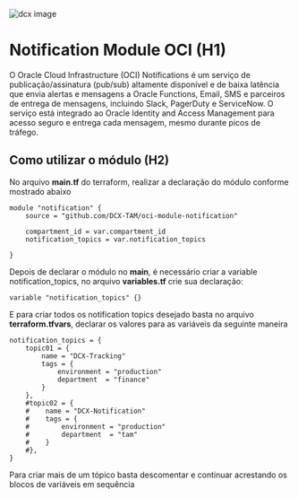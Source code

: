 ![dcx image](https://grtalm7kfakz.objectstorage.sa-saopaulo-1.oci.customer-oci.com/p/rz1PrUSjAzDArWNXmXXKpKp8DnqtRql8NbISuaJtMo0rDk3dsA4FKX_xKX5msBlO/n/grtalm7kfakz/b/gustavodo2011/o/dcxdatacentrics.jpg)

# Notification Module OCI (H1)

O Oracle Cloud Infrastructure (OCI) Notifications é um serviço de publicação/assinatura (pub/sub) altamente disponível e de baixa latência que envia alertas e mensagens a Oracle Functions, Email, SMS e parceiros de entrega de mensagens, incluindo Slack, PagerDuty e ServiceNow. O serviço está integrado ao Oracle Identity and Access Management para acesso seguro e entrega cada mensagem, mesmo durante picos de tráfego.

## Como utilizar o módulo (H2)

No arquivo **main.tf** do terraform, realizar a declaração do módulo conforme mostrado abaixo

```hcl
module "notification" {
    source = "github.com/DCX-TAM/oci-module-notification"

    compartment_id = var.compartment_id
    notification_topics = var.notification_topics
    
}
```

Depois de declarar o módulo no **main**, é necessário criar a variable notification_topics, no arquivo **variables.tf** crie sua declaração:
```hcl
variable "notification_topics" {}
```
E para criar todos os notification topics desejado basta no arquivo **terraform.tfvars**, declarar os valores para as variáveis da seguinte maneira

```hcl
notification_topics = {
    topic01 = {
        name = "DCX-Tracking"
        tags = {
            environment = "production"
            department  = "finance"
        } 
    },
    #topic02 = {
    #    name = "DCX-Notification"
    #    tags = {
    #        environment = "production"
    #        department  = "tam"
    #    } 
    #},
}
```

Para criar mais de um tópico basta descomentar e continuar acrestando os blocos de variáveis em sequência

